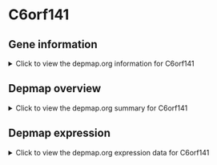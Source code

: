 <h1>C6orf141</h1>

<h2>Gene information</h2>
<details>
  <summary>Click to view the depmap.org information for C6orf141</summary>
  <iframe src="https://depmap.org/portal/gene/C6orf141?tab=about" style="border:none;width:100%;height:800px"></iframe>
</details>

<h2>Depmap overview</h2>
<details>
  <summary>Click to view the depmap.org summary for C6orf141</summary>
  <iframe src="https://depmap.org/portal/gene/C6orf141?tab=overview" style="border:none;width:100%;height:800px"></iframe>
</details>

<h2>Depmap expression</h2>
<details>
  <summary>Click to view the depmap.org expression data for C6orf141</summary>
  <iframe src="https://depmap.org/portal/gene/C6orf141?tab=characterization" style="border:none;width:100%;height:800px"></iframe>
</details>


<!--
<h2>Reactome Pathway diagram</h2>
PNAME
-->


